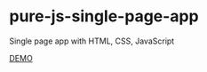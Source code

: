 # pure-js-single-page-app
Single page app with HTML, CSS, JavaScript

[DEMO](https://abdugaffor-97.github.io/pure-js-single-page-app)
